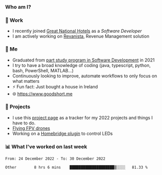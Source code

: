 ### Who am I?

<!--
**goodshort/goodshort** is a ✨ _special_ ✨ repository because its `README.md` (this file) appears on your GitHub profile.
-->
### 💼 Work
- I recently joined [Great National Hotels](https://www.greatnationalhotels.com/) as a _Software Developer_
- I am actively working on [Revanista](https://www.revanista.com/), Revenue Management solution

### 🌱 Me
- Graduated from [part study program in Software Development](https://www.goodshort.me/who-am-i/studies#higher-diploma-in-software-development) in 2021
- I try to have a broad knowledge of coding (java, typescript, python, bash, PowerShell, MATLAB...)
- Continuously looking to improve, automate workflows to only focus on what matters
- ⚡ Fun fact: Just bought a house in Ireland
- 🌐 https://www.goodshort.me

### 🚧 Projects

- I use this [project page](https://github.com/users/goodshort/projects/2) as a tracker for my 2022 projects and things I have to do.
- [Flying FPV drones](https://www.youtube.com/watch?v=PdOF5c4RF18&list=PLhU-As_kQhM6L6iwidza6sSdfxEybA7VZ)
- Working on a [Homebridge plugin](https://github.com/goodshort/homebridge-wled-preset) to control LEDs

### 📊 What I've worked on last week

<!--START_SECTION:waka-->

```text
From: 24 December 2022 - To: 30 December 2022

Other        8 hrs 6 mins    ████████████████████▒░░░░   81.33 %
```

<!--END_SECTION:waka-->
